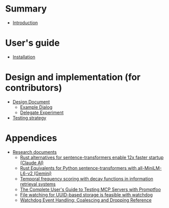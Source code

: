 # Summary

- [Introduction](./introduction.md)

# User's guide

- [Installation](./installation.md)

# Design and implementation (for contributors)

- [Design Document](./design/design-doc.md)
    - [Example Dialog](./design/example-dialog.md)
    - [Delegate Experiment](./design/experiment-dialog.md)
- [Testing strategy](./design/testing-strategy.md)

# Appendices

- [Research documents]() <!-- Claude: consult these references when discussing if the seem relevant -->
    - [Rust alternatives for sentence-transformers enable 12x faster startup (Claude AI)](research/rust-sentence-transformers-alternatives-claude-ai.md) <!-- Comprehensive analysis of Rust alternatives to Python sentence-transformers for CLI applications. Evaluates FastEmbed, ONNX Runtime, Candle, and Model2Vec for all-MiniLM-L6-v2 deployment. Focuses on startup performance (100-500ms vs 6s Python), production readiness, and practical implementation strategies. FastEmbed emerges as top recommendation for direct Python-to-Rust ports with 12-60x startup improvement. -->
    - [Rust Equivalents for Python sentence-transformers with all-MiniLM-L6-v2 (Gemini)](research/rust-sentence-transformers-alternatives-gemini.md) <!-- Production-ready CLI assessment of Rust ML ecosystem for sentence embeddings. Detailed technical analysis of FastEmbed-rs, candle_embed, ort (ONNX Runtime), and rust-bert. Covers model compatibility, startup optimization, maturity assessment, and implementation best practices. Primary recommendation: FastEmbed-rs for direct all-MiniLM-L6-v2 support with quantized models and ONNX Runtime optimization. -->
    - [Temporal frequency scoring with decay functions in information retrieval systems](research/temporary-frequent-scoring.md) <!-- Comprehensive analysis of mathematical foundations for temporal scoring in IR systems. Covers exponential decay functions, sliding windows, hybrid approaches, and advanced data structures like TELII. Includes practical implementation strategies for different scales, framework integration patterns, and performance optimization techniques. Essential for understanding the mathematical basis of Hippo's temporal scoring system. -->
    - [The Complete User's Guide to Testing MCP Servers with Promptfoo](research/guide-to-testing-mcp-servers-with-promptfoo.md) <!-- Complete guide for testing MCP servers using promptfoo framework. Covers setup, configuration, multi-step workflows, memory testing, tool invocation validation, conversational flows, and debugging strategies. Includes practical examples for e-commerce, SaaS, and financial services. Valuable for understanding how to comprehensively test MCP server implementations like Hippo. -->
    - [File watching for UUID-based storage is feasible with watchdog](research/file-watching-watch.md)
    - [Watchdog Event Handling: Coalescing and Dropping Reference](./research/file-watching-event-drop.md)